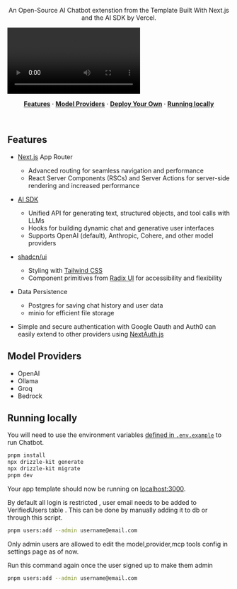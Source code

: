<p align="center">
  An Open-Source AI Chatbot extenstion from the Template Built With Next.js and the AI SDK by Vercel.
</p>
  <video src="https://kavinask007.github.io/chatui/demo.mp4" type="video/mp4">
</video>
<p align="center">
  <a href="#features"><strong>Features</strong></a> ·
  <a href="#model-providers"><strong>Model Providers</strong></a> ·
  <a href="#deploy-your-own"><strong>Deploy Your Own</strong></a> ·
  <a href="#running-locally"><strong>Running locally</strong></a>
</p>
<br/>

## Features

- [Next.js](https://nextjs.org) App Router
  - Advanced routing for seamless navigation and performance
  - React Server Components (RSCs) and Server Actions for server-side rendering and increased performance
- [AI SDK](https://sdk.vercel.ai/docs)
  - Unified API for generating text, structured objects, and tool calls with LLMs
  - Hooks for building dynamic chat and generative user interfaces
  - Supports OpenAI (default), Anthropic, Cohere, and other model providers
- [shadcn/ui](https://ui.shadcn.com)
  - Styling with [Tailwind CSS](https://tailwindcss.com)
  - Component primitives from [Radix UI](https://radix-ui.com) for accessibility and flexibility
- Data Persistence

  - Postgres for saving chat history and user data
  - minio for efficient file storage

- Simple and secure authentication with Google Oauth and Auth0 can easily extend to other providers using [NextAuth.js](https://github.com/nextauthjs/next-auth)

## Model Providers

- OpenAI
- Ollama
- Groq
- Bedrock

## Running locally

You will need to use the environment variables [defined in `.env.example`](.env.example) to run Chatbot.

```bash
pnpm install
npx drizzle-kit generate
npx drizzle-kit migrate
pnpm dev
```

Your app template should now be running on [localhost:3000](http://localhost:3000/).

By default all login is restricted , user email needs to be added to VerifiedUsers table . This can be done by manually adding it to db or through this script.

```bash
pnpm users:add --admin username@email.com
```

Only admin users are allowed to edit the model,provider,mcp tools config in settings page as of now.

Run this command again once the user signed up to make them admin 
```bash
pnpm users:add --admin username@email.com
```
